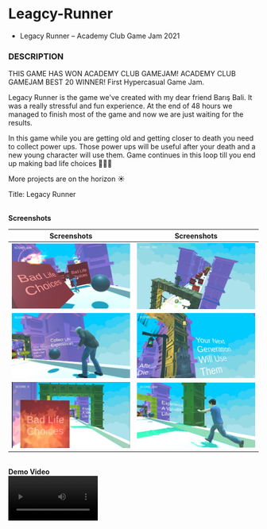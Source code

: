 # Leagcy-Runner
- Legacy Runner – Academy Club Game Jam 2021

<h3>DESCRIPTION</h3>
THIS GAME HAS WON ACADEMY CLUB GAMEJAM!
ACADEMY CLUB GAMEJAM BEST 20 WINNER!
First Hypercasual Game Jam.

Legacy Runner is the game we've created with my dear friend Barış Bali. It was a really stressful and fun experience. At the end of 48 hours we managed to finish most of the game and now we are just waiting for the results.

In this game while you are getting old and getting closer to death you need to collect power ups.
Those power ups will be useful after your death and a new young character will use them. Game continues in this loop till you end up making bad life choices 🤷🏻‍♂️

More projects are on the horizon ☀️

Title: Legacy Runner

<br><b>Screenshots</b>

Screenshots           |  Screenshots 
:-------------------------:|:-------------------------:
![](./ForReadme/1.webp)  |  ![](./ForReadme/4.webp)
![](./ForReadme/2.webp)  |  ![](./ForReadme/5.webp)
![](./ForReadme/3.webp)  |  ![](./ForReadme/6.webp)

<br><b>Demo Video</b>  
<video src="https://www.youtube.com/embed/i-kMJllLpik?si=04EAqE4BHfQkwR2b" width=180/></video>